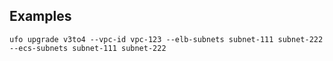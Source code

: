 ## Examples

    ufo upgrade v3to4 --vpc-id vpc-123 --elb-subnets subnet-111 subnet-222 --ecs-subnets subnet-111 subnet-222
